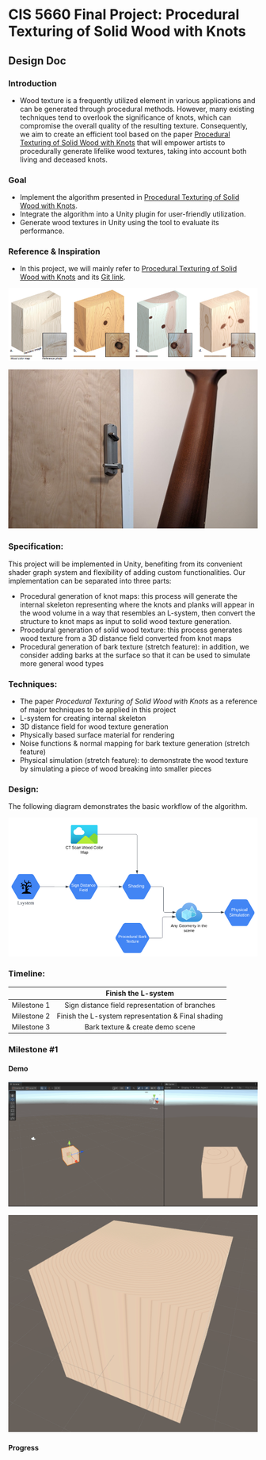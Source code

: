 # CIS 5660 Final Project: Procedural Texturing of Solid Wood with Knots

## Design Doc

### Introduction 
 * Wood texture is a frequently utilized element in various applications and can be generated through procedural methods. However, many existing techniques tend to overlook the significance of knots, which can compromise the overall quality of the resulting texture. Consequently, we aim to create an efficient tool based on the paper [Procedural Texturing of Solid Wood with Knots](https://dl.acm.org/doi/10.1145/3528223.3530081) that will empower artists to procedurally generate lifelike wood textures, taking into account both living and deceased knots.

### Goal
 * Implement the algorithm presented in [Procedural Texturing of Solid Wood with Knots](https://dl.acm.org/doi/10.1145/3528223.3530081).
 * Integrate the algorithm into a Unity plugin for user-friendly utilization.
 * Generate wood textures in Unity using the tool to evaluate its performance.

### Reference & Inspiration
  * In this project, we will mainly refer to [Procedural Texturing of Solid Wood with Knots](https://dl.acm.org/doi/10.1145/3528223.3530081) and its [Git link](https://github.com/marialarsson/procedural_knots). 
<p align="center">
   <img src="mdassets/ref0.PNG" width="700">
<p/>
<p align="center">
   <img src="mdassets/ref1.PNG" width="700">
<p/>

### Specification:
This project will be implemented in Unity, benefiting from its convenient shader graph system and flexibility of adding custom functionalities. Our implementation can be separated into three parts:
 - Procedural generation of knot maps: this process will generate the internal skeleton representing where the knots and planks will appear in the wood volume in a way that resembles an L-system, then convert the structure to knot maps as input to solid wood texture generation.
 - Procedural generation of solid wood texture: this process generates wood texture from a 3D distance field converted from knot maps
 - Procedural generation of bark texture (stretch feature): in addition, we consider adding barks at the surface so that it can be used to simulate more general wood types


### Techniques:
 - The paper *Procedural Texturing of Solid Wood with Knots* as a reference of major techniques to be applied in this project
 - L-system for creating internal skeleton
 - 3D distance field for wood texture generation
 - Physically based surface material for rendering
 - Noise functions & normal mapping for bark texture generation (stretch feature)
 - Physical simulation (stretch feature): to demonstrate the wood texture by simulating a piece of wood breaking into smaller pieces

### Design:
The following diagram demonstrates the basic workflow of the algorithm.
<p align="center">
   <img src="mdassets/ref2.PNG" width="700">
<p/>

### Timeline:
||Finish the L-system |
|:---:|:---:|
|Milestone 1| Sign distance field representation of branches|
|Milestone 2| Finish the L-system representation & Final shading|
|Milestone 3| Bark texture & create demo scene|

### Milestone #1

#### Demo
<p align = "middle">
   <img src = "images/milestone1_demo_1.gif">
</p>

<p align = "middle">
   <img src = "images/wood_tex_result_1.png">
</p>

#### Progress
